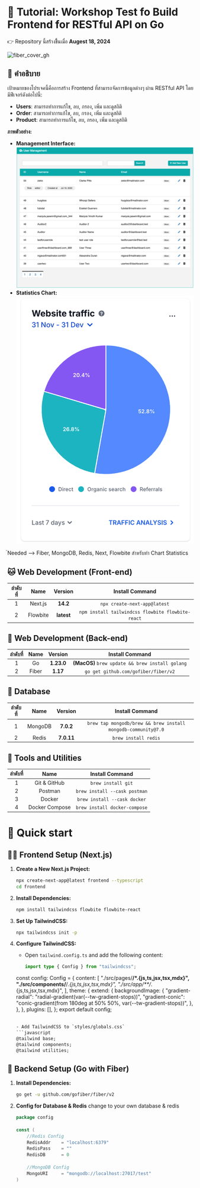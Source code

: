 # 📖 Tutorial: Workshop Test fo Build Frontend for RESTful API on Go

👉 Repository นี้สร้่างขึี้นเมื่อ **Augest 18, 2024**

![fiber_cover_gh](https://user-images.githubusercontent.com/11155743/112001218-cf258b00-8b2f-11eb-9c6d-d6c38a09af86.jpg)


## 📝 คำอธิบาย

เป้าหมายของโปรเจคนี้คือการสร้าง Frontend ที่สามารถจัดการข้อมูลต่างๆ ผ่าน RESTful API โดยมีฟีเจอร์ดังต่อไปนี้:

- **Users**: สามารถทำการแก้ไข, ลบ, กรอง, เพิ่ม และดูสถิติ
- **Order**: สามารถทำการแก้ไข, ลบ, กรอง, เพิ่ม และดูสถิติ
- **Product**: สามารถทำการแก้ไข, ลบ, กรอง, เพิ่ม และดูสถิติ

**ภาพตัวอย่าง:**
- **Management Interface:** ![Example Management](assets/example_management.png)
- **Statistics Chart:** ![Chart Example](assets/chart.png)

์Needed --> Fiber, MongoDB, Redis, Next, Flowbite สำหรับทำ Chart Statistics 

## 🐱 Web Development (Front-end)
| ลำดับที่ | Name       | Version       | Install Command                        |
|:--------:|:----------:|:-------------:|:--------------------------------------:|
| 1        | Next.js    | **14.2**      | `npx create-next-app@latest`           |
| 2        | Flowbite   | **latest**    | `npm install tailwindcss flowbite flowbite-react` |

## 🧲 Web Development (Back-end)
| ลำดับที่ | Name   | Version     | Install Command                                |
|:--------:|:------:|:-----------:|:----------------------------------------------:|
| 1        | Go     | **1.23.0**  | **(MacOS)** `brew update && brew install golang` |
| 2        | Fiber  | **1.17**    | `go get github.com/gofiber/fiber/v2`          |

## 👒 Database
| ลำดับที่ | Name    | Version     | Install Command                                    |
|:--------:|:-------:|:-----------:|:--------------------------------------------------:|
| 1        | MongoDB | **7.0.2**   | `brew tap mongodb/brew && brew install mongodb-community@7.0` |
| 2        | Redis   | **7.0.11**  | `brew install redis`                              |

## 🤖 Tools and Utilities
| ลำดับที่ | Name            | Install Command            |
|:--------:|:---------------:|:--------------------------:|
| 1        | Git & GitHub     | `brew install git`         |
| 2        | Postman          | `brew install --cask postman` |
| 3        | Docker           | `brew install --cask docker` |
| 4        | Docker Compose   | `brew install docker-compose` |


# 📖 Quick start

## 👨‍💻 Frontend Setup (Next.js)

1. **Create a New Next.js Project:**
   ```bash
   npx create-next-app@latest frontend --typescript
   cd frontend
   ````

2. **Install Dependencies:**
    ```bash
   npm install tailwindcss flowbite flowbite-react
   ````

3. **Set Up TailwindCSS:**
    ```bash
   npx tailwindcss init -p
   ````

4. **Configure TailwindCSS:**
   - Open `tailwind.config.ts` and add the following content:
     ```typescript
     import type { Config } from "tailwindcss";

    const config: Config = {
    content: [
        "./src/pages/**/*.{js,ts,jsx,tsx,mdx}",
        "./src/components/**/*.{js,ts,jsx,tsx,mdx}",
        "./src/app/**/*.{js,ts,jsx,tsx,mdx}",
    ],
    theme: {
        extend: {
        backgroundImage: {
            "gradient-radial": "radial-gradient(var(--tw-gradient-stops))",
            "gradient-conic":
            "conic-gradient(from 180deg at 50% 50%, var(--tw-gradient-stops))",
        },
        },
    },
    plugins: [],
    };
    export default config;
    ````

    - Add TailwindCSS to `styles/globals.css`
    ```javascript
    @tailwind base;
    @tailwind components;
    @tailwind utilities;
    ````

## 🧲 Backend Setup (Go with Fiber)

1. **Install Dependencies:**
    ```bash
   go get -u github.com/gofiber/fiber/v2
   ````

2. **Config for Database & Redis**
    change to your own database & redis
    ```go
    package config

    const (
        //Redis Config
        RedisAddr    = "localhost:6379"
        RedisPass	 = ""
        RedisDB		 = 0

        //MongoDB Config
        MongoURI     = "mongodb://localhost:27017/test"
    )
    ````